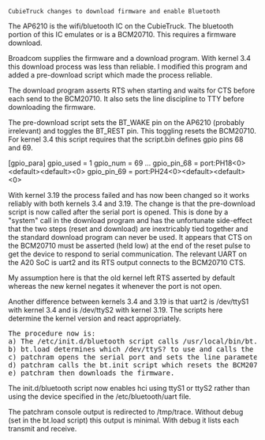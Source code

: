 	CubieTruck changes to download firmware and enable Bluetooth

The AP6210 is the wifi/bluetooth IC on the CubieTruck.  The bluetooth portion
of this IC emulates or is a BCM20710.  This requires a firmware download.

Broadcom supplies the firmware and a download program.  With kernel 3.4 this
download process was less than reliable.  I modified this program and added
a pre-download script which made the process reliable.


The download program asserts RTS when starting and waits for CTS before each send
to the BCM20710.  It also sets the line discipline to TTY before downloading
the firmware.


The pre-download script sets the BT_WAKE pin on the AP6210 (probably irrelevant)
and toggles the BT_REST pin.  This toggling resets the BCM20710.  For kernel 3.4
this script requires that the script.bin defines gpio pins 68 and 69.

 [gpio_para]
 gpio_used = 1
 gpio_num = 69
 ...
 gpio_pin_68 = port:PH18&lt;0>&lt;default>&lt;default>&lt;0>
 gpio_pin_69 = port:PH24&lt;0>&lt;default>&lt;default>&lt;0>


With kernel 3.19 the process failed and has now been changed so it works
reliably with both kernels 3.4 and 3.19.  The change is that the pre-download
script is now called after the serial port is opened.  This is done by a 
"system" call in the download program and has the unfortunate side-effect that
the two steps (reset and download) are inextricably tied together and the
standard download program can never be used.  It appears that CTS on the 
BCM20710 must be asserted (held low) at the end of the reset pulse to get the
device to respond to serial communication.  The relevant UART on the A20 SoC
is uart2 and its RTS output connects to the BCM20710 CTS.

My assumption here is that the old kernel left RTS asserted by default whereas
the new kernel negates it whenever the port is not open.

Another difference between kernels 3.4 and 3.19 is that uart2 is /dev/ttyS1 with
kernel 3.4 and is /dev/ttyS2 with kernel 3.19.  The scripts here determine the
kernel version and react appropriately.


<pre>
The procedure now is:
a) The /etc/init.d/bluetooth script calls /usr/local/bin/bt.load.
b) bt.load determines which /dev/ttyS? to use and calls the patchram program.
c) patchram opens the serial port and sets the line parameters.
d) patchram calls the bt.init script which resets the BCM20710.
e) patchram then downloads the firmware.
</pre>


The init.d/bluetooth script now enables hci using ttyS1 or ttyS2 rather than
using the device specified in the /etc/bluetooth/uart file.

The patchram console output is redirected to /tmp/trace.  Without debug (set in
the bt.load script) this output is minimal.  With debug it lists each transmit
and receive.

